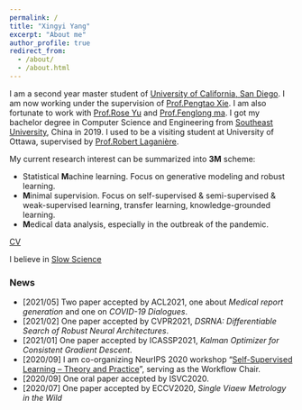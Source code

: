 ```yaml
---
permalink: /
title: "Xingyi Yang"
excerpt: "About me"
author_profile: true
redirect_from: 
  - /about/
  - /about.html
---
```


I am a second year master student of [University of California, San Diego](https://ucsd.edu/). I am now working under the supervision of [Prof.Pengtao Xie](https://pengtaoxie.github.io/). I am also fortunate to work with [Prof.Rose Yu](http://roseyu.com/) and [Prof.Fenglong ma](http://personal.psu.edu/ffm5105/). I got my bachelor degree in Computer Science and Engineering from [Southeast University](https://www.seu.edu.cn/english/), China in 2019. I used to be a visiting student at University of Ottawa, supervised by [Prof.Robert Laganière](http://www.site.uottawa.ca/~laganier/).

My current research interest can be summarized into **3M** scheme:
- Statistical **M**achine learning. Focus on generative modeling and robust learning.
- **M**inimal supervision. Focus on self-supervised & semi-supervised & weak-supervised learning, transfer learning, knowledge-grounded learning.
- **M**edical data analysis, especially in the outbreak of the pandemic. 


[CV](http://adamdad.github.io/files/Resume_Xingyi_Yang_20210506_medical.pdf)

I believe in [Slow Science](http://slow-science.org/)

### News
- [2021/05] Two paper accepted by ACL2021, one about *Medical report generation* and one on *COVID-19 Dialogues*.
- [2021/02] One paper accepted by CVPR2021, *DSRNA: Differentiable Search of Robust Neural Architectures*.
- [2021/01] One paper accepted by ICASSP2021, *Kalman Optimizer for Consistent Gradient Descent*.
- [2020/09] I am co-organizing NeurIPS 2020 workshop “[Self-Supervised Learning – Theory and Practice](https://sslneuips20.github.io/)”, serving as the Workflow Chair.
- [2020/09] One oral paper accepted by ISVC2020.
- [2020/07] One paper accepted by ECCV2020, *Single Viaew Metrology in the Wild*
